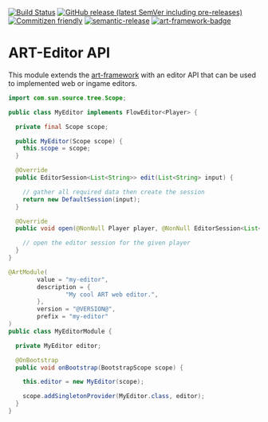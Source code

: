 [![Build Status](../../workflows/Build/badge.svg)](../../actions?query=workflow%3ABuild)
[![GitHub release (latest SemVer including pre-releases)](https://img.shields.io/github/v/release/art-framework/editor?include_prereleases&label=release)](../../releases)
[![Commitizen friendly](https://img.shields.io/badge/commitizen-friendly-brightgreen.svg)](http://commitizen.github.io/cz-cli/)
[![semantic-release](https://img.shields.io/badge/%20%20%F0%9F%93%A6%F0%9F%9A%80-semantic--release-e10079.svg)](https://github.com/semantic-release/semantic-release)
[![art-framework-badge](https://raw.githubusercontent.com/gist/Silthus/a88fd35b722da343658d54c474c0e5c1/raw/586ba19363678ffc6880de679490f8abb6db3f19/badge.svg)](https://art-framework.io)

# ART-Editor API

This module extends the [art-framework](https://art-framework.io) with an editor API that can be used to implemented web or ingame editors.

```java
import com.sun.source.tree.Scope;

public class MyEditor implements FlowEditor<Player> {

  private final Scope scope;

  public MyEditor(Scope scope) {
    this.scope = scope;
  }

  @Override
  public EditorSession<List<String>> edit(List<String> input) {

    // gather all required data then create the session
    return new DefaultSession(input);
  }

  @Override
  public void open(@NonNull Player player, @NonNull EditorSession<List<String>> session) {

    // open the editor session for the given player
  }
}

@ArtModule(
        value = "my-editor",
        description = {
                "My cool ART web editor.",
        },
        version = "@VERSION@",
        prefix = "my-editor"
)
public class MyEditorModule {

  private MyEditor editor;

  @OnBootstrap
  public void onBootstrap(BootstrapScope scope) {

    this.editor = new MyEditor(scope);

    scope.addSingletonProvider(MyEditor.class, editor);
  }
}
```